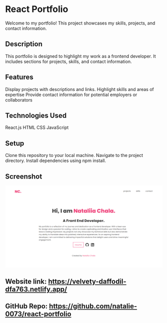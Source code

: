 # React Portfolio
Welcome to my portfolio! This project showcases my skills, projects, and contact information.

## Description
This portfolio is designed to highlight my work as a frontend developer. It includes sections for projects, skills, and contact information.

## Features
Display projects with descriptions and links.
Highlight skills and areas of expertise
Provide contact information for potential employers or collaborators

## Technologies Used
React.js
HTML
CSS
JavaScript

## Setup
Clone this repository to your local machine.
Navigate to the project directory.
Install dependencies using npm install.

## Screenshot
![my portfolio](image.png)

## Website link: https://velvety-daffodil-dfa763.netlify.app/

## GitHub Repo: https://github.com/natalie-0073/react-portfolio
